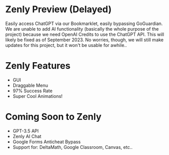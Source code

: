 # Zenly Preview (Delayed)
Easily access ChatGPT via our Bookmarklet, easily bypassing GoGuardian. We are unable to add AI functionality (basically the whole purpose of the project) because we need OpenAI Credits to use the ChatGPT API. This will likely be fixed as of September 2023. No worries, though, we will still make updates for this project, but it won't be usable for awhile.. </br>

# Zenly Features
- GUI </br>
- Draggable Menu </br>
- 97% Success Rate </br>
- Super Cool Animations! </br>

# Coming Soon to Zenly
- GPT-3.5 API </br>
- Zenly AI Chat </br>
- Google Forms Anticheat Bypass </br>
- Support for: DeltaMath, Google Classroom, Canvas, etc.. </br>
